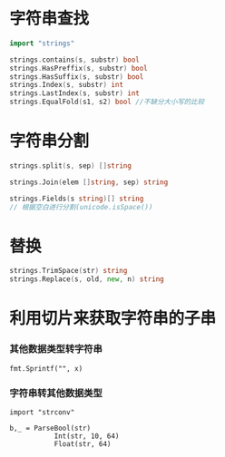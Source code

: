 # 字符串查找
```go
import "strings"

strings.contains(s, substr) bool
strings.HasPreffix(s, substr) bool
strings.HasSuffix(s, substr) bool
strings.Index(s, substr) int
strings.LastIndex(s, substr) int
strings.EqualFold(s1, s2) bool //不缺分大小写的比较
```

# 字符串分割
```go
strings.split(s, sep) []string

strings.Join(elem []string, sep) string

strings.Fields(s string)[] string
// 根据空白进行分割(unicode.isSpace())
```

# 替换
```go
strings.TrimSpace(str) string
strings.Replace(s, old, new, n) string
```

# 利用切片来获取字符串的子串


### 其他数据类型转字符串
```
fmt.Sprintf("", x)
```

### 字符串转其他数据类型
```
import "strconv"

b,_ = ParseBool(str)
	       Int(str, 10, 64) 
	       Float(str, 64)
```
